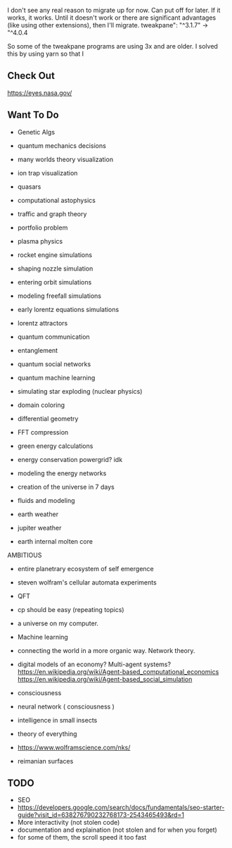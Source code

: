 
I don't see any real reason to migrate up for now. Can put off for later. If it works, it works. Until it doesn't work or there are significant advantages (like using other extensions), then I'll migrate.
tweakpane": "^3.1.7" -> "^4.0.4

So some of the tweakpane programs are using 3x and are older. I solved this by using yarn so that I 

## Check Out
https://eyes.nasa.gov/

## Want To Do
- Genetic Algs
- quantum mechanics decisions
- many worlds theory visualization
- ion trap visualization
- quasars
- computational astophysics
- traffic and graph theory
- portfolio problem
- plasma physics
- rocket engine simulations
- shaping nozzle simulation
- entering orbit simulations
- modeling freefall simulations
- early lorentz equations simulations
- lorentz attractors

- quantum communication
- entanglement
- quantum social networks
- quantum machine learning

- simulating star exploding (nuclear physics)
- domain coloring
- differential geometry

- FFT compression

- green energy calculations
- energy conservation powergrid? idk
- modeling the energy networks

- creation of the universe in 7 days

- fluids and modeling
- earth weather
- jupiter weather
- earth internal molten core

AMBITIOUS
- entire planetrary ecosystem of self emergence
- steven wolfram's cellular automata experiments
- QFT
- cp should be easy (repeating topics)
- a universe on my computer.

- Machine learning
- connecting the world in a more organic way. Network theory.

- digital models of an economy? Multi-agent systems?
https://en.wikipedia.org/wiki/Agent-based_computational_economics
https://en.wikipedia.org/wiki/Agent-based_social_simulation

- consciousness
- neural network ( consciousness )
- intelligence in small insects

- theory of everything
- https://www.wolframscience.com/nks/

- reimanian surfaces



## TODO
- SEO
- https://developers.google.com/search/docs/fundamentals/seo-starter-guide?visit_id=638276790232768173-2543465493&rd=1
- More interactivity (not stolen code)
- documentation and explaination (not stolen and for when you forget)
- for some of them, the scroll speed it too fast